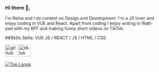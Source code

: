 
### Hi there 👋,
I'm Reina and I do content on Design and Development. I'm a JS lover and enjoy coding in VUE and React. Apart from coding I enjoy writing in Watt-pad with my BFF and making funny short videos on TikTok.

##Skills
Skills: VUE JS / REACT / JS / HTML / CSS

[<img src='https://cdn.jsdelivr.net/npm/simple-icons@3.0.1/icons/github.svg' alt='github' height='40'>](https://github.com/reinasuzu)  [<img src='https://cdn.jsdelivr.net/npm/simple-icons@3.0.1/icons/tiktok.svg' alt='tiktok' height='40'>](https://vt.tiktok.com/ZSJDPAD2B/)  

[![Top Langs](https://github-readme-stats.vercel.app/api/top-langs/?username=ogorei&layout=compact)](https://github.com/ogorei/github-readme-stats)
